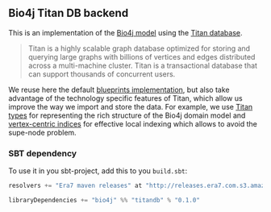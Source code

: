 ## Bio4j Titan DB backend

This is an implementation of the [Bio4j model](https://github.com/bio4j/bio4j) using the [Titan database](https://github.com/thinkaurelius/titan). 

> Titan is a highly scalable graph database optimized for storing and querying large graphs with billions of vertices and edges distributed across a multi-machine cluster. Titan is a transactional database that can support thousands of concurrent users.

We reuse here the default [blueprints implementation](https://github.com/bio4j/blueprints), but also take advantage of the technology specific features of Titan, which allow us improve the way we import and store the data. For example, we use [Titan types](https://github.com/thinkaurelius/titan/wiki/Type-Definition-Overview) for representing the rich structure of the Bio4j domain model and [vertex-centric indices](https://github.com/thinkaurelius/titan/wiki/Vertex-Centric-Indices) for effective local indexing which allows to avoid the supe-node problem.

### SBT dependency

To use it in you sbt-project, add this to you `build.sbt`:

```scala
resolvers += "Era7 maven releases" at "http://releases.era7.com.s3.amazonaws.com"

libraryDependencies += "bio4j" %% "titandb" % "0.1.0"
```
